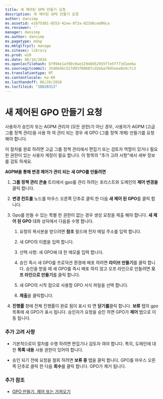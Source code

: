 ```yaml
---
title: 새 제어된 GPO 만들기 요청
description: 새 제어된 GPO 만들기 요청
author: dansimp
ms.assetid: e1875d81-8553-42ee-8f3a-023d6ced86ca
ms.reviewer: ''
manager: dansimp
ms.author: dansimp
ms.pagetype: mdop
ms.mktglfcycl: manage
ms.sitesec: library
ms.prod: w10
ms.date: 06/16/2016
ms.openlocfilehash: b7994e1af80c0ae32940d52955f7e5f773d1ee6a
ms.sourcegitcommit: 354664bc527d93f80687cd2eba70d1eea024c7c3
ms.translationtype: MT
ms.contentlocale: ko-KR
ms.lasthandoff: 06/26/2020
ms.locfileid: "10820313"
---
```

# 새 제어된 GPO 만들기 요청


사용자가 승인자 또는 AGPM 관리자 (모든 권한)가 아닌 경우, 사용자가 AGPM (고급 그룹 정책 관리)을 사용 하 여 관리 되는 경우 새 GPO (그룹 정책 개체) 만들기를 요청 해야 합니다.

이 절차를 완료 하려면 고급 그룹 정책 관리에서 편집기 또는 검토자 역할이 있거나 필요한 권한이 있는 사용자 계정이 필요 합니다. 이 항목의 "추가 고려 사항"에서 세부 정보를 검토 하세요.

**AGPM을 통해 변경 제어가 관리 되는 새 GPO를 만들려면**

1.  **그룹 정책 관리 콘솔** 트리에서 gpo를 관리 하려는 포리스트와 도메인의 **제어 변경을** 클릭 합니다.

2.  **변경 컨트롤** 노드를 마우스 오른쪽 단추로 클릭 한 다음 **새 제어 된 GPO**를 클릭 합니다.

3.  Gpo를 만들 수 있는 특별 한 권한이 없는 경우 생성 요청을 제출 해야 합니다. **새 제어 된 GPO** 대화 상자에서 다음을 수행 합니다.

    1.  요청의 복사본을 받으려면 **참조** 필드에 전자 메일 주소를 입력 합니다.

    2.  새 GPO의 이름을 입력 합니다.

    3.  선택 사항: 새 GPO에 대 한 메모를 입력 합니다.

    4.  승인 즉시 새 GPO를 프로덕션 환경에 배포 하려면 **라이브 만들기**를 클릭 합니다. 승인을 받을 때 새 GPO를 즉시 배포 하지 않고 오프 라인으로 만들려면 **오프 라인으로 만들기**를 클릭 합니다.

    5.  새 GPO의 시작 점으로 사용할 GPO 서식 파일을 선택 합니다.

    6.  **제출**을 클릭합니다.

4.  **진행률** 창에 전체 진행률이 완료 됨이 표시 되 면 **닫기를**클릭 합니다. **보류** 탭의 gpo 목록에 새 GPO가 표시 됩니다. 승인자가 요청을 승인 하면 GPO가 **제어** 탭으로 이동 됩니다.

### 추가 고려 사항

-   기본적으로이 절차를 수행 하려면 편집기나 검토자 여야 합니다. 특히, 도메인에 대 한 **목록 내용** 사용 권한이 있어야 합니다.

-   승인 되기 전에 요청을 철회 하려면 **보류 중** 탭을 클릭 합니다. GPO를 마우스 오른쪽 단추로 클릭 한 다음 **회수**를 클릭 합니다. GPO가 제거 됩니다.

### 추가 참조

-   [GPO 만들기, 제어 또는 가져오기](creating-controlling-or-importing-a-gpo-editor.md)

 

 





